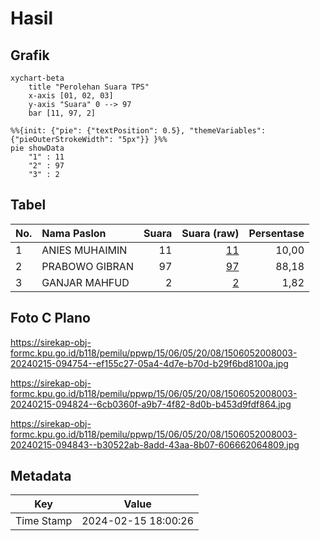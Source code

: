 # Hasil

## Grafik

```mermaid
xychart-beta
    title "Perolehan Suara TPS"
    x-axis [01, 02, 03]
    y-axis "Suara" 0 --> 97
    bar [11, 97, 2]
```

```mermaid
%%{init: {"pie": {"textPosition": 0.5}, "themeVariables": {"pieOuterStrokeWidth": "5px"}} }%%
pie showData
    "1" : 11
    "2" : 97
    "3" : 2
```

## Tabel

| No. | Nama Paslon    | Suara | Suara (raw) | Persentase |
|:--- |:-------------- | -----:| -----------:| ----------:|
| 1   | ANIES MUHAIMIN | 11    | [11][p-1]   | 10,00      |
| 2   | PRABOWO GIBRAN | 97    | [97][p-2]   | 88,18      |
| 3   | GANJAR MAHFUD  | 2     | [2][p-3]    | 1,82       |


[p-1]: https://github.com/gigit-pemilu/pemilu-2024-15-jambi/blob/main/pilpres/hitung-suara/sub/15-jambi/sub/06-tanjung-jabung-barat/sub/05-merlung/sub/2008-tanjung-paku/sub/003-tps/sub/paslon-1.txt
[p-2]: https://github.com/gigit-pemilu/pemilu-2024-15-jambi/blob/main/pilpres/hitung-suara/sub/15-jambi/sub/06-tanjung-jabung-barat/sub/05-merlung/sub/2008-tanjung-paku/sub/003-tps/sub/paslon-2.txt
[p-3]: https://github.com/gigit-pemilu/pemilu-2024-15-jambi/blob/main/pilpres/hitung-suara/sub/15-jambi/sub/06-tanjung-jabung-barat/sub/05-merlung/sub/2008-tanjung-paku/sub/003-tps/sub/paslon-3.txt

## Foto C Plano

https://sirekap-obj-formc.kpu.go.id/b118/pemilu/ppwp/15/06/05/20/08/1506052008003-20240215-094754--ef155c27-05a4-4d7e-b70d-b29f6bd8100a.jpg

https://sirekap-obj-formc.kpu.go.id/b118/pemilu/ppwp/15/06/05/20/08/1506052008003-20240215-094824--6cb0360f-a9b7-4f82-8d0b-b453d9fdf864.jpg

https://sirekap-obj-formc.kpu.go.id/b118/pemilu/ppwp/15/06/05/20/08/1506052008003-20240215-094843--b30522ab-8add-43aa-8b07-606662064809.jpg


## Metadata

| Key        | Value               |
| ---------- | ------------------- |
| Time Stamp | 2024-02-15 18:00:26 |



